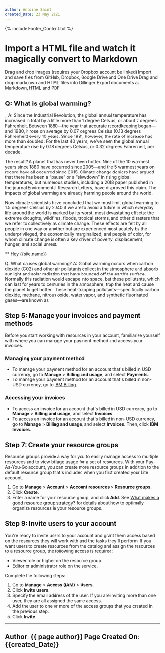 ```yaml
---
author: Antoine Saint
created_Date: 23 May 2021
---
```


{% include Footer_Content.txt %}

# Import a HTML file and watch it magically convert to Markdown

Drag and drop images (requires your Dropbox account be linked)
Import and save files from GitHub, Dropbox, Google Drive and One Drive
Drag and drop markdown and HTML files into Dillinger
Export documents as Markdown, HTML and PDF

## Q: What is global warming?

_ A: Since the Industrial Revolution, the global annual temperature has increased in total by a little more than 1 degree Celsius, or about 2 degrees Fahrenheit. Between 1880—the year that accurate recordkeeping began—and 1980, it rose on average by 0.07 degrees Celsius (0.13 degrees Fahrenheit) every 10 years. Since 1981, however, the rate of increase has more than doubled: For the last 40 years, we’ve seen the global annual temperature rise by 0.18 degrees Celsius, or 0.32 degrees Fahrenheit, per decade.

The result? A planet that has never been hotter. Nine of the 10 warmest years since 1880 have occurred since 2005—and the 5 warmest years on record have all occurred since 2015. Climate change deniers have argued that there has been a “pause” or a “slowdown” in rising global temperatures, but numerous studies, including a 2018 paper published in the journal Environmental Research Letters, have disproved this claim. The impacts of global warming are already harming people around the world.

Now climate scientists have concluded that we must limit global warming to 1.5 degrees Celsius by 2040 if we are to avoid a future in which everyday life around the world is marked by its worst, most devastating effects: the extreme droughts, wildfires, floods, tropical storms, and other disasters that we refer to collectively as climate change. These effects are felt by all people in one way or another but are experienced most acutely by the underprivileged, the economically marginalized, and people of color, for whom climate change is often a key driver of poverty, displacement, hunger, and social unrest.

** Hey {{site.name}}

Q: What causes global warming?
A: Global warming occurs when carbon dioxide (CO2) and other air pollutants collect in the atmosphere and absorb sunlight and solar radiation that have bounced off the earth’s surface. Normally this radiation would escape into space, but these pollutants, which can last for years to centuries in the atmosphere, trap the heat and cause the planet to get hotter. These heat-trapping pollutants—specifically carbon dioxide, methane, nitrous oxide, water vapor, and synthetic fluorinated gases—are known as

## Step 5: Manage your invoices and payment methods

Before you start working with resources in your account, familiarize yourself with where you can manage your payment method and access your invoices.

### Managing your payment method
- To manage your payment method for an account that's billed in USD currency, go to **Manage** > **Billing and usage**, and select **Payments**.
- To manage your payment method for an account that's billed in non-USD currency, go to [IBM Billing](https://login.ibm.com/authsvc/mtfim/sps/authsvc?PolicyId=urn:ibm:security:authentication:asf:basicldapuser&Target=https%3A%2F%2Flogin.ibm.com%2Foidc%2Fendpoint%2Fdefault%2Fauthorize%3FqsId%3D43033be1-d498-4633-bd31-babd52037543%26client_id%3DMyIBMDallasProdCI).

### Accessing your invoices
- To access an invoice for an account that's billed in USD currency, go to **Manage** > **Billing and usage**, and select **Invoices**.
- To access an invoice for an account that's billed in non-USD currency, go to **Manage** > **Billing and usage**, and select **Invoices**. Then, click **IBM Invoices**.

## Step 7: Create your resource groups

Resource groups provide a way for you to easily manage access to multiple resources and to view billage usage for a set of resources. With your Pay-As-You-Go account, you can create more resource groups in addition to the default resource group that's included when you first created your Lite account.

1. Go to **Manage** > **Account** > **Account resources** > **Resource groups**.
2. Click **Create**.
3. Enter a name for your resource group, and click **Add**.
See [What makes a good resource group strategy?](https://cloud.ibm.com/docs/account?topic=account-account_setup#resource-group-strategy) for details about how to optimally organize resources in your resource groups.

## Step 9: Invite users to your account
You're ready to invite users to your account and grant them access based on the resources they will work with and the tasks they'll perform. If you want users to create resources from the catalog and assign the resources to a resource group, the following access is required:

- Viewer role or higher on the resource group.
- Editor or administrator role on the service.

Complete the following steps:
1. Go to **Manage** > **Access (IAM)** > **Users**.
2. Click **Invite users**.
3. Specify the email address of the user. If you are inviting more than one user, they are all assigned the same access.
4. Add the user to one or more of the access groups that you created in the previous step.
5. Click **Invite**.
-------
Author: {{ page.author}}
Page Created On: {{created_Date}}
-------